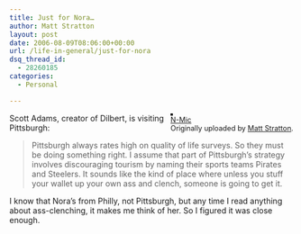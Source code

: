 ```yaml
---
title: Just for Nora…
author: Matt Stratton
layout: post
date: 2006-08-09T08:06:00+00:00
url: /life-in-general/just-for-nora
dsq_thread_id:
  - 28260185
categories:
  - Personal

---
```

<div style="float:right;margin-left:10px;margin-bottom:10px;">
  <a href="http://www.flickr.com/photos/mugsy/160385020/" title="photo sharing"><img src="http://static.flickr.com/45/160385020_55b25e0a7d_m.jpg" alt="" style="border:solid 2px #000000;" /></a> <br /> <span style="font-size:.9em;margin-top:0;"> <a href="http://www.flickr.com/photos/mugsy/160385020/">N-Mic</a> <br /> Originally uploaded by <a href="http://www.flickr.com/people/mugsy/">Matt Stratton</a>. </span>
</div>

Scott Adams, creator of Dilbert, is visiting Pittsburgh:

> Pittsburgh always rates high on quality of life surveys. So they must be doing something right. I assume that part of Pittsburgh’s strategy involves discouraging tourism by naming their sports teams Pirates and Steelers. It sounds like the kind of place where unless you stuff your wallet up your own ass and clench, someone is going to get it. 

I know that Nora&#8217;s from Philly, not Pittsburgh, but any time I read anything about ass-clenching, it makes me think of her. So I figured it was close enough.